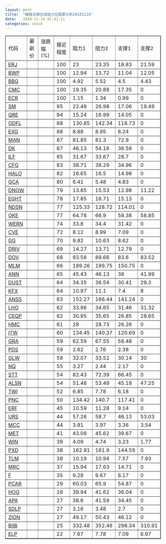 ```yaml
---
layout: post
title:  "触碰支撑位或阻力位股票分析20181124"
date:   2018-11-24 01:41:11
categories: stock
---
```

<script type="text/javascript">
var stockList = []
stockList.push('gb_erj');
stockList.push('gb_bwp');
stockList.push('gb_bbg');
stockList.push('gb_cmc');
stockList.push('gb_ecr');
stockList.push('gb_sm');
stockList.push('gb_qre');
stockList.push('gb_odfl');
stockList.push('gb_exg');
stockList.push('gb_man');
stockList.push('gb_dk');
stockList.push('gb_ilf');
stockList.push('gb_cfg');
stockList.push('gb_halo');
stockList.push('gb_gca');
stockList.push('gb_dnow');
stockList.push('gb_eght');
stockList.push('gb_ndsn');
stockList.push('gb_oke');
stockList.push('gb_wern');
stockList.push('gb_cve');
stockList.push('gb_gg');
stockList.push('gb_driv');
stockList.push('gb_dov');
stockList.push('gb_mlm');
stockList.push('gb_ann');
stockList.push('gb_dust');
stockList.push('gb_kfx');
stockList.push('gb_anss');
stockList.push('gb_lho');
stockList.push('gb_ceqp');
stockList.push('gb_hmc');
stockList.push('gb_itw');
stockList.push('gb_gra');
stockList.push('gb_pds');
stockList.push('gb_glw');
stockList.push('gb_nq');
stockList.push('gb_stt');
stockList.push('gb_alsn');
stockList.push('gb_twi');
stockList.push('gb_pnc');
stockList.push('gb_erf');
stockList.push('gb_urs');
stockList.push('gb_mcc');
stockList.push('gb_met');
stockList.push('gb_win');
stockList.push('gb_pxd');
stockList.push('gb_tlm');
stockList.push('gb_mrc');
stockList.push('gb_f');
stockList.push('gb_pcar');
stockList.push('gb_hog');
stockList.push('gb_apa');
stockList.push('gb_sdlp');
stockList.push('gb_zion');
stockList.push('gb_biib');
stockList.push('gb_elp');
</script>
<table border="1">
 <tr>
 <td>代码</td>
 <td>最新价</td>
 <td>涨跌幅(%)</td>
 <td>接近程度</td>
 <td>阻力1</td>
 <td>阻力2</td>
 <td>支撑1</td>
 <td>支撑2</td>
</tr>
  <tr id="erj" class="green">
  <td><a href="http://stock.finance.sina.com.cn/usstock/quotes/ERJ.html" target="_blank">ERJ</a></td><td></td><td></td><td>100</td><td>23</td><td>23.35</td><td>18.83</td><td>21.59</td></tr>
  <tr id="bwp" class="green">
  <td><a href="http://stock.finance.sina.com.cn/usstock/quotes/BWP.html" target="_blank">BWP</a></td><td></td><td></td><td>100</td><td>12.94</td><td>13.72</td><td>11.04</td><td>12.05</td></tr>
  <tr id="bbg" class="red">
  <td><a href="http://stock.finance.sina.com.cn/usstock/quotes/BBG.html" target="_blank">BBG</a></td><td></td><td></td><td>100</td><td>4.92</td><td>5.52</td><td>4.5</td><td>4.43</td></tr>
  <tr id="cmc" class="red">
  <td><a href="http://stock.finance.sina.com.cn/usstock/quotes/CMC.html" target="_blank">CMC</a></td><td></td><td></td><td>100</td><td>19.35</td><td>20.88</td><td>17.35</td><td>0</td></tr>
  <tr id="ecr" class="red">
  <td><a href="http://stock.finance.sina.com.cn/usstock/quotes/ECR.html" target="_blank">ECR</a></td><td></td><td></td><td>100</td><td>1.15</td><td>1.34</td><td>0.99</td><td>0</td></tr>
  <tr id="sm" class="green">
  <td><a href="http://stock.finance.sina.com.cn/usstock/quotes/SM.html" target="_blank">SM</a></td><td></td><td></td><td>95</td><td>22.49</td><td>26.98</td><td>17.06</td><td>19.49</td></tr>
  <tr id="qre" class="red">
  <td><a href="http://stock.finance.sina.com.cn/usstock/quotes/QRE.html" target="_blank">QRE</a></td><td></td><td></td><td>94</td><td>15.24</td><td>16.99</td><td>14.05</td><td>0</td></tr>
  <tr id="odfl" class="red">
  <td><a href="http://stock.finance.sina.com.cn/usstock/quotes/ODFL.html" target="_blank">ODFL</a></td><td></td><td></td><td>88</td><td>130.85</td><td>142.34</td><td>118.73</td><td>0</td></tr>
  <tr id="exg" class="green">
  <td><a href="http://stock.finance.sina.com.cn/usstock/quotes/EXG.html" target="_blank">EXG</a></td><td></td><td></td><td>88</td><td>8.88</td><td>8.95</td><td>8.24</td><td>0</td></tr>
  <tr id="man" class="red">
  <td><a href="http://stock.finance.sina.com.cn/usstock/quotes/MAN.html" target="_blank">MAN</a></td><td></td><td></td><td>87</td><td>81.85</td><td>81.3</td><td>72.9</td><td>0</td></tr>
  <tr id="dk" class="green">
  <td><a href="http://stock.finance.sina.com.cn/usstock/quotes/DK.html" target="_blank">DK</a></td><td></td><td></td><td>87</td><td>46.13</td><td>54.16</td><td>36.58</td><td>0</td></tr>
  <tr id="ilf" class="red">
  <td><a href="http://stock.finance.sina.com.cn/usstock/quotes/ILF.html" target="_blank">ILF</a></td><td></td><td></td><td>85</td><td>31.67</td><td>33.67</td><td>28.7</td><td>0</td></tr>
  <tr id="cfg" class="green">
  <td><a href="http://stock.finance.sina.com.cn/usstock/quotes/CFG.html" target="_blank">CFG</a></td><td></td><td></td><td>83</td><td>38.71</td><td>38.29</td><td>34.96</td><td>0</td></tr>
  <tr id="halo" class="red">
  <td><a href="http://stock.finance.sina.com.cn/usstock/quotes/HALO.html" target="_blank">HALO</a></td><td></td><td></td><td>82</td><td>16.65</td><td>16.5</td><td>14.98</td><td>0</td></tr>
  <tr id="gca" class="green">
  <td><a href="http://stock.finance.sina.com.cn/usstock/quotes/GCA.html" target="_blank">GCA</a></td><td></td><td></td><td>80</td><td>6.41</td><td>5.48</td><td>4.83</td><td>0</td></tr>
  <tr id="dnow" class="red">
  <td><a href="http://stock.finance.sina.com.cn/usstock/quotes/DNOW.html" target="_blank">DNOW</a></td><td></td><td></td><td>79</td><td>13.85</td><td>15.53</td><td>12.98</td><td>11.22</td></tr>
  <tr id="eght" class="red">
  <td><a href="http://stock.finance.sina.com.cn/usstock/quotes/EGHT.html" target="_blank">EGHT</a></td><td></td><td></td><td>78</td><td>17.85</td><td>18.71</td><td>15.13</td><td>0</td></tr>
  <tr id="ndsn" class="red">
  <td><a href="http://stock.finance.sina.com.cn/usstock/quotes/NDSN.html" target="_blank">NDSN</a></td><td></td><td></td><td>77</td><td>125.33</td><td>128.72</td><td>114.01</td><td>0</td></tr>
  <tr id="oke" class="green">
  <td><a href="http://stock.finance.sina.com.cn/usstock/quotes/OKE.html" target="_blank">OKE</a></td><td></td><td></td><td>77</td><td>64.78</td><td>66.9</td><td>58.38</td><td>58.85</td></tr>
  <tr id="wern" class="red">
  <td><a href="http://stock.finance.sina.com.cn/usstock/quotes/WERN.html" target="_blank">WERN</a></td><td></td><td></td><td>74</td><td>33.8</td><td>34.4</td><td>31.42</td><td>0</td></tr>
  <tr id="cve" class="green">
  <td><a href="http://stock.finance.sina.com.cn/usstock/quotes/CVE.html" target="_blank">CVE</a></td><td></td><td></td><td>72</td><td>8.12</td><td>8.99</td><td>7.09</td><td>0</td></tr>
  <tr id="gg" class="red">
  <td><a href="http://stock.finance.sina.com.cn/usstock/quotes/GG.html" target="_blank">GG</a></td><td></td><td></td><td>70</td><td>9.82</td><td>10.63</td><td>8.62</td><td>0</td></tr>
  <tr id="driv" class="green">
  <td><a href="http://stock.finance.sina.com.cn/usstock/quotes/DRIV.html" target="_blank">DRIV</a></td><td></td><td></td><td>69</td><td>14.27</td><td>13.71</td><td>12.79</td><td>0</td></tr>
  <tr id="dov" class="green">
  <td><a href="http://stock.finance.sina.com.cn/usstock/quotes/DOV.html" target="_blank">DOV</a></td><td></td><td></td><td>68</td><td>93.56</td><td>89.66</td><td>83.6</td><td>83.52</td></tr>
  <tr id="mlm" class="red">
  <td><a href="http://stock.finance.sina.com.cn/usstock/quotes/MLM.html" target="_blank">MLM</a></td><td></td><td></td><td>66</td><td>189.26</td><td>199.75</td><td>150.75</td><td>0</td></tr>
  <tr id="ann" class="red">
  <td><a href="http://stock.finance.sina.com.cn/usstock/quotes/ANN.html" target="_blank">ANN</a></td><td></td><td></td><td>65</td><td>45.43</td><td>46.13</td><td>38</td><td>41.99</td></tr>
  <tr id="dust" class="green">
  <td><a href="http://stock.finance.sina.com.cn/usstock/quotes/DUST.html" target="_blank">DUST</a></td><td></td><td></td><td>64</td><td>34.35</td><td>36.54</td><td>30.41</td><td>29.3</td></tr>
  <tr id="kfx" class="green">
  <td><a href="http://stock.finance.sina.com.cn/usstock/quotes/KFX.html" target="_blank">KFX</a></td><td></td><td></td><td>64</td><td>10.97</td><td>11.1</td><td>7.4</td><td>8</td></tr>
  <tr id="anss" class="red">
  <td><a href="http://stock.finance.sina.com.cn/usstock/quotes/ANSS.html" target="_blank">ANSS</a></td><td></td><td></td><td>63</td><td>152.27</td><td>166.44</td><td>141.24</td><td>0</td></tr>
  <tr id="lho" class="red">
  <td><a href="http://stock.finance.sina.com.cn/usstock/quotes/LHO.html" target="_blank">LHO</a></td><td></td><td></td><td>62</td><td>33.96</td><td>34.65</td><td>31.46</td><td>31.32</td></tr>
  <tr id="ceqp" class="green">
  <td><a href="http://stock.finance.sina.com.cn/usstock/quotes/CEQP.html" target="_blank">CEQP</a></td><td></td><td></td><td>62</td><td>30.95</td><td>35.65</td><td>26.85</td><td>28.65</td></tr>
  <tr id="hmc" class="red">
  <td><a href="http://stock.finance.sina.com.cn/usstock/quotes/HMC.html" target="_blank">HMC</a></td><td></td><td></td><td>61</td><td>28</td><td>28.73</td><td>26.26</td><td>0</td></tr>
  <tr id="itw" class="red">
  <td><a href="http://stock.finance.sina.com.cn/usstock/quotes/ITW.html" target="_blank">ITW</a></td><td></td><td></td><td>60</td><td>134.45</td><td>140.37</td><td>120.69</td><td>0</td></tr>
  <tr id="gra" class="red">
  <td><a href="http://stock.finance.sina.com.cn/usstock/quotes/GRA.html" target="_blank">GRA</a></td><td></td><td></td><td>59</td><td>62.59</td><td>67.55</td><td>58.48</td><td>0</td></tr>
  <tr id="pds" class="green">
  <td><a href="http://stock.finance.sina.com.cn/usstock/quotes/PDS.html" target="_blank">PDS</a></td><td></td><td></td><td>59</td><td>2.62</td><td>2.76</td><td>2.38</td><td>0</td></tr>
  <tr id="glw" class="green">
  <td><a href="http://stock.finance.sina.com.cn/usstock/quotes/GLW.html" target="_blank">GLW</a></td><td></td><td></td><td>58</td><td>32.07</td><td>33.52</td><td>30.14</td><td>30</td></tr>
  <tr id="nq" class="green">
  <td><a href="http://stock.finance.sina.com.cn/usstock/quotes/NQ.html" target="_blank">NQ</a></td><td></td><td></td><td>55</td><td>3.27</td><td>2.44</td><td>2.17</td><td>0</td></tr>
  <tr id="stt" class="red">
  <td><a href="http://stock.finance.sina.com.cn/usstock/quotes/STT.html" target="_blank">STT</a></td><td></td><td></td><td>54</td><td>82.43</td><td>72.39</td><td>66.45</td><td>0</td></tr>
  <tr id="alsn" class="green">
  <td><a href="http://stock.finance.sina.com.cn/usstock/quotes/ALSN.html" target="_blank">ALSN</a></td><td></td><td></td><td>54</td><td>51.48</td><td>53.49</td><td>45.18</td><td>47.25</td></tr>
  <tr id="twi" class="green">
  <td><a href="http://stock.finance.sina.com.cn/usstock/quotes/TWI.html" target="_blank">TWI</a></td><td></td><td></td><td>52</td><td>6.85</td><td>7.78</td><td>6.18</td><td>0</td></tr>
  <tr id="pnc" class="red">
  <td><a href="http://stock.finance.sina.com.cn/usstock/quotes/PNC.html" target="_blank">PNC</a></td><td></td><td></td><td>50</td><td>134.42</td><td>140.7</td><td>117.41</td><td>0</td></tr>
  <tr id="erf" class="green">
  <td><a href="http://stock.finance.sina.com.cn/usstock/quotes/ERF.html" target="_blank">ERF</a></td><td></td><td></td><td>45</td><td>10.59</td><td>11.28</td><td>9.14</td><td>0</td></tr>
  <tr id="urs" class="green">
  <td><a href="http://stock.finance.sina.com.cn/usstock/quotes/URS.html" target="_blank">URS</a></td><td></td><td></td><td>44</td><td>57.26</td><td>58.7</td><td>46.13</td><td>53.03</td></tr>
  <tr id="mcc" class="green">
  <td><a href="http://stock.finance.sina.com.cn/usstock/quotes/MCC.html" target="_blank">MCC</a></td><td></td><td></td><td>44</td><td>3.81</td><td>3.97</td><td>3.36</td><td>3.54</td></tr>
  <tr id="met" class="red">
  <td><a href="http://stock.finance.sina.com.cn/usstock/quotes/MET.html" target="_blank">MET</a></td><td></td><td></td><td>41</td><td>43.09</td><td>45.62</td><td>39.67</td><td>0</td></tr>
  <tr id="win" class="green">
  <td><a href="http://stock.finance.sina.com.cn/usstock/quotes/WIN.html" target="_blank">WIN</a></td><td></td><td></td><td>39</td><td>4.09</td><td>4.74</td><td>3.23</td><td>1.77</td></tr>
  <tr id="pxd" class="green">
  <td><a href="http://stock.finance.sina.com.cn/usstock/quotes/PXD.html" target="_blank">PXD</a></td><td></td><td></td><td>38</td><td>162.91</td><td>161.9</td><td>144.59</td><td>0</td></tr>
  <tr id="tlm" class="green">
  <td><a href="http://stock.finance.sina.com.cn/usstock/quotes/TLM.html" target="_blank">TLM</a></td><td></td><td></td><td>38</td><td>10.19</td><td>10.94</td><td>7.57</td><td>7.93</td></tr>
  <tr id="mrc" class="red">
  <td><a href="http://stock.finance.sina.com.cn/usstock/quotes/MRC.html" target="_blank">MRC</a></td><td></td><td></td><td>37</td><td>15.94</td><td>17.63</td><td>14.71</td><td>0</td></tr>
  <tr id="f" class="red">
  <td><a href="http://stock.finance.sina.com.cn/usstock/quotes/F.html" target="_blank">F</a></td><td></td><td></td><td>35</td><td>9.28</td><td>9.67</td><td>8.17</td><td>0</td></tr>
  <tr id="pcar" class="green">
  <td><a href="http://stock.finance.sina.com.cn/usstock/quotes/PCAR.html" target="_blank">PCAR</a></td><td></td><td></td><td>29</td><td>60.03</td><td>65.9</td><td>54.87</td><td>0</td></tr>
  <tr id="hog" class="red">
  <td><a href="http://stock.finance.sina.com.cn/usstock/quotes/HOG.html" target="_blank">HOG</a></td><td></td><td></td><td>28</td><td>39.94</td><td>41.62</td><td>36.04</td><td>0</td></tr>
  <tr id="apa" class="green">
  <td><a href="http://stock.finance.sina.com.cn/usstock/quotes/APA.html" target="_blank">APA</a></td><td></td><td></td><td>27</td><td>38.6</td><td>41.59</td><td>34.45</td><td>0</td></tr>
  <tr id="sdlp" class="green">
  <td><a href="http://stock.finance.sina.com.cn/usstock/quotes/SDLP.html" target="_blank">SDLP</a></td><td></td><td></td><td>27</td><td>3.16</td><td>3.48</td><td>2.7</td><td>0</td></tr>
  <tr id="zion" class="green">
  <td><a href="http://stock.finance.sina.com.cn/usstock/quotes/ZION.html" target="_blank">ZION</a></td><td></td><td></td><td>27</td><td>49.17</td><td>50.43</td><td>46.12</td><td>0</td></tr>
  <tr id="biib" class="green">
  <td><a href="http://stock.finance.sina.com.cn/usstock/quotes/BIIB.html" target="_blank">BIIB</a></td><td></td><td></td><td>25</td><td>332.48</td><td>352.46</td><td>298.34</td><td>310.91</td></tr>
  <tr id="elp" class="red">
  <td><a href="http://stock.finance.sina.com.cn/usstock/quotes/ELP.html" target="_blank">ELP</a></td><td></td><td></td><td>22</td><td>7.67</td><td>7.78</td><td>7.09</td><td>6.97</td></tr>
</table>
